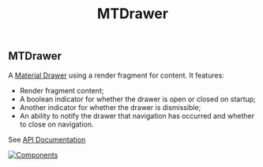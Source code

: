 ﻿---
uid: C.MTDrawer
title: MTDrawer
---
## MTDrawer

A [Material Drawer](https://material.io/develop/web/components/drawers/) using a render fragment for content. It features:

- Render fragment content;
- A boolean indicator for whether the drawer is open or closed on startup;
- Another indicator for whether the drawer is dismissible;
- An ability to notify the drawer that navigation has occurred and whether to close on navigation.

See [API Documentation](~/api/BlazorMdc.MTDrawer.html)

[![Components](https://img.shields.io/static/v1?label=Components&message=Core&color=blue)](~/articles/CoreComponents.html)